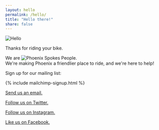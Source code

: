 ```yaml
---
layout: hello
permalink: /hello/
title: "Hello there!"
share: false
---
```


<img src="{{ site.url }}/images/hello.svg" alt="Hello"/>

Thanks for riding your bike.

<p>
  We are
  <img src="{{ site.url }}/images/logo-inline.png" alt="Phoenix Spokes People" class="logo-inline"/>.
  <br />
  We're making Phoenix a friendlier place to ride, and we're here to help!
</p>


Sign up for our mailing list:

{% include mailchimp-signup.html %}

<a href="mailto:hello@phoenixspokespeople.org">Send us an email.</a>

<a href="https://twitter.com/phxspokespeople">Follow us on Twitter.</a>

<a href="https://www.instagram.com/phxspokespeople">Follow us on Instagram.</a>

<a href="https://www.facebook.com/PhoenixSpokesPeople">Like us on Facebook.</a>
